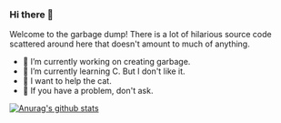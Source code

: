 ### Hi there 👋

Welcome to the garbage dump!
There is a lot of hilarious source code scattered around here that doesn't amount to much of anything.

- 🔭 I’m currently working on  creating  garbage.
- 🌱 I’m currently learning C. But I don't like it.
- 🤔 I want to help the cat.
- 💬 If you have a problem, don't ask.

[![Anurag's github stats](https://github-readme-stats.vercel.app/api?username=euphmat)](https://github.com/anuraghazra/github-readme-stats)
